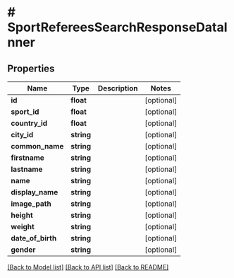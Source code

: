 # # SportRefereesSearchResponseDataInner

## Properties

Name | Type | Description | Notes
------------ | ------------- | ------------- | -------------
**id** | **float** |  | [optional]
**sport_id** | **float** |  | [optional]
**country_id** | **float** |  | [optional]
**city_id** | **string** |  | [optional]
**common_name** | **string** |  | [optional]
**firstname** | **string** |  | [optional]
**lastname** | **string** |  | [optional]
**name** | **string** |  | [optional]
**display_name** | **string** |  | [optional]
**image_path** | **string** |  | [optional]
**height** | **string** |  | [optional]
**weight** | **string** |  | [optional]
**date_of_birth** | **string** |  | [optional]
**gender** | **string** |  | [optional]

[[Back to Model list]](../../README.md#models) [[Back to API list]](../../README.md#endpoints) [[Back to README]](../../README.md)
